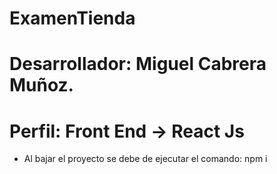 # ExamenTienda 
# Desarrollador: Miguel Cabrera Muñoz.
# Perfil: Front End -> React Js
* Al bajar el proyecto se debe de ejecutar el comando: npm i